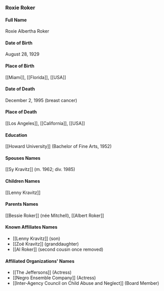 ### Roxie Roker

#### Full Name

Roxie Albertha Roker

#### Date of Birth

August 28, 1929

#### Place of Birth

[[Miami]], [[Florida]], [[USA]]

#### Date of Death

December 2, 1995 (breast cancer)

#### Place of Death

[[Los Angeles]], [[California]], [[USA]]

#### Education

[[Howard University]] (Bachelor of Fine Arts, 1952)

#### Spouses Names

[[Sy Kravitz]] (m. 1962; div. 1985)

#### Children Names

[[Lenny Kravitz]]

#### Parents Names

[[Bessie Roker]] (née Mitchell), [[Albert Roker]]

#### Known Affiliates Names

- [[Lenny Kravitz]] (son)
- [[Zoë Kravitz]] (granddaughter)
- [[Al Roker]] (second cousin once removed)

#### Affiliated Organizations' Names

- [[The Jeffersons]] (Actress)
- [[Negro Ensemble Company]] (Actress)
- [[Inter-Agency Council on Child Abuse and Neglect]] (Board Member)